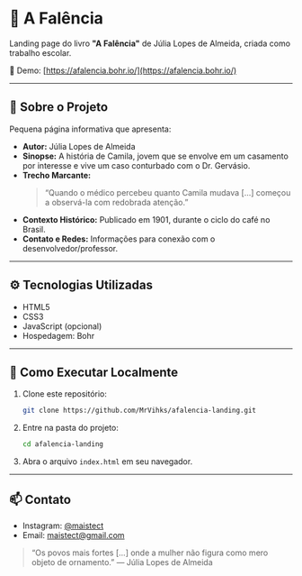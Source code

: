 # 📖 A Falência

Landing page do livro **"A Falência"** de Júlia Lopes de Almeida, criada como trabalho escolar.

🔗 Demo: [https://afalencia.bohr.io/](https://afalencia.bohr.io/)

---

## 🚀 Sobre o Projeto

Pequena página informativa que apresenta:

- **Autor:** Júlia Lopes de Almeida
- **Sinopse:** A história de Camila, jovem que se envolve em um casamento por interesse e vive um caso conturbado com o Dr. Gervásio.
- **Trecho Marcante:**
  > “Quando o médico percebeu quanto Camila mudava [...] começou a observá-la com redobrada atenção.”
- **Contexto Histórico:** Publicado em 1901, durante o ciclo do café no Brasil.
- **Contato e Redes:** Informações para conexão com o desenvolvedor/professor.

---

## ⚙️ Tecnologias Utilizadas

- HTML5
- CSS3
- JavaScript (opcional)
- Hospedagem: Bohr

---

## 🔧 Como Executar Localmente

1. Clone este repositório:
   ```bash
   git clone https://github.com/MrVihks/afalencia-landing.git
   ```
2. Entre na pasta do projeto:
   ```bash
   cd afalencia-landing
   ```
3. Abra o arquivo `index.html` em seu navegador.

---

## 📫 Contato

- Instagram: [@maistect](https://instagram.com/maistect)  
- Email: maistect@gmail.com

> “Os povos mais fortes [...] onde a mulher não figura como mero objeto de ornamento.” — Júlia Lopes de Almeida

